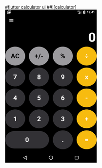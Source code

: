 #flutter calculator ui
##![calculator]
<img src="calc.png" alt="image description" width="300" height="500">